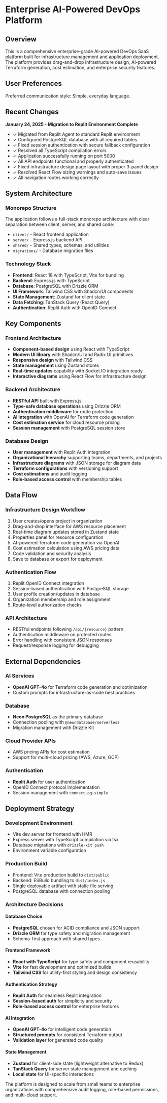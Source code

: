 # Enterprise AI-Powered DevOps Platform

## Overview

This is a comprehensive enterprise-grade AI-powered DevOps SaaS platform built for infrastructure management and application deployment. The platform provides drag-and-drop infrastructure design, AI-powered Terraform generation, cost estimation, and enterprise security features.

## User Preferences

Preferred communication style: Simple, everyday language.

## Recent Changes

**January 24, 2025 - Migration to Replit Environment Complete**
- ✓ Migrated from Replit Agent to standard Replit environment
- ✓ Configured PostgreSQL database with all required tables
- ✓ Fixed session authentication with secure fallback configuration
- ✓ Resolved all TypeScript compilation errors
- ✓ Application successfully running on port 5000
- ✓ All API endpoints functional and properly authenticated
- ✓ Fixed infrastructure design page layout with proper 3-panel design
- ✓ Resolved React Flow sizing warnings and auto-save issues
- ✓ All navigation routes working correctly

## System Architecture

### Monorepo Structure
The application follows a full-stack monorepo architecture with clear separation between client, server, and shared code:
- `client/` - React frontend application
- `server/` - Express.js backend API
- `shared/` - Shared types, schemas, and utilities
- `migrations/` - Database migration files

### Technology Stack
- **Frontend**: React 18 with TypeScript, Vite for bundling
- **Backend**: Express.js with TypeScript
- **Database**: PostgreSQL with Drizzle ORM
- **UI Framework**: Tailwind CSS with Shadcn/UI components
- **State Management**: Zustand for client state
- **Data Fetching**: TanStack Query (React Query)
- **Authentication**: Replit Auth with OpenID Connect

## Key Components

### Frontend Architecture
- **Component-based design** using React with TypeScript
- **Modern UI library** with Shadcn/UI and Radix UI primitives
- **Responsive design** with Tailwind CSS
- **State management** using Zustand stores
- **Real-time updates** capability with Socket.IO integration ready
- **Interactive diagrams** using React Flow for infrastructure design

### Backend Architecture
- **RESTful API** built with Express.js
- **Type-safe database operations** using Drizzle ORM
- **Authentication middleware** for route protection
- **AI integration** with OpenAI for Terraform code generation
- **Cost estimation service** for cloud resource pricing
- **Session management** with PostgreSQL session store

### Database Design
- **User management** with Replit Auth integration
- **Organizational hierarchy** supporting teams, departments, and projects
- **Infrastructure diagrams** with JSON storage for diagram data
- **Terraform configurations** with versioning support
- **Cost estimations** and audit logging
- **Role-based access control** with membership tables

## Data Flow

### Infrastructure Design Workflow
1. User creates/opens project in organization
2. Drag-and-drop interface for AWS resource placement
3. Real-time diagram updates stored in Zustand state
4. Properties panel for resource configuration
5. AI-powered Terraform code generation via OpenAI
6. Cost estimation calculation using AWS pricing data
7. Code validation and security analysis
8. Save to database or export for deployment

### Authentication Flow
1. Replit OpenID Connect integration
2. Session-based authentication with PostgreSQL storage
3. User profile creation/updates in database
4. Organization membership and role assignment
5. Route-level authorization checks

### API Architecture
- RESTful endpoints following `/api/{resource}` pattern
- Authentication middleware on protected routes
- Error handling with consistent JSON responses
- Request/response logging for debugging

## External Dependencies

### AI Services
- **OpenAI GPT-4o** for Terraform code generation and optimization
- Custom prompts for infrastructure-as-code best practices

### Database
- **Neon PostgreSQL** as the primary database
- Connection pooling with `@neondatabase/serverless`
- Migration management with Drizzle Kit

### Cloud Provider APIs
- AWS pricing APIs for cost estimation
- Support for multi-cloud pricing (AWS, Azure, GCP)

### Authentication
- **Replit Auth** for user authentication
- OpenID Connect protocol implementation
- Session management with `connect-pg-simple`

## Deployment Strategy

### Development Environment
- Vite dev server for frontend with HMR
- Express server with TypeScript compilation via tsx
- Database migrations with `drizzle-kit push`
- Environment variable configuration

### Production Build
- Frontend: Vite production build to `dist/public`
- Backend: ESBuild bundling to `dist/index.js`
- Single deployable artifact with static file serving
- PostgreSQL database with connection pooling

### Architecture Decisions

#### Database Choice
- **PostgreSQL** chosen for ACID compliance and JSON support
- **Drizzle ORM** for type safety and migration management
- Schema-first approach with shared types

#### Frontend Framework
- **React with TypeScript** for type safety and component reusability
- **Vite** for fast development and optimized builds
- **Tailwind CSS** for utility-first styling and design consistency

#### Authentication Strategy
- **Replit Auth** for seamless Replit integration
- **Session-based auth** for simplicity and security
- **Role-based access control** for enterprise features

#### AI Integration
- **OpenAI GPT-4o** for intelligent code generation
- **Structured prompts** for consistent Terraform output
- **Validation layer** for generated code quality

#### State Management
- **Zustand** for client-side state (lightweight alternative to Redux)
- **TanStack Query** for server state management and caching
- **Local state** for UI-specific interactions

The platform is designed to scale from small teams to enterprise organizations with comprehensive audit logging, role-based permissions, and multi-cloud support.